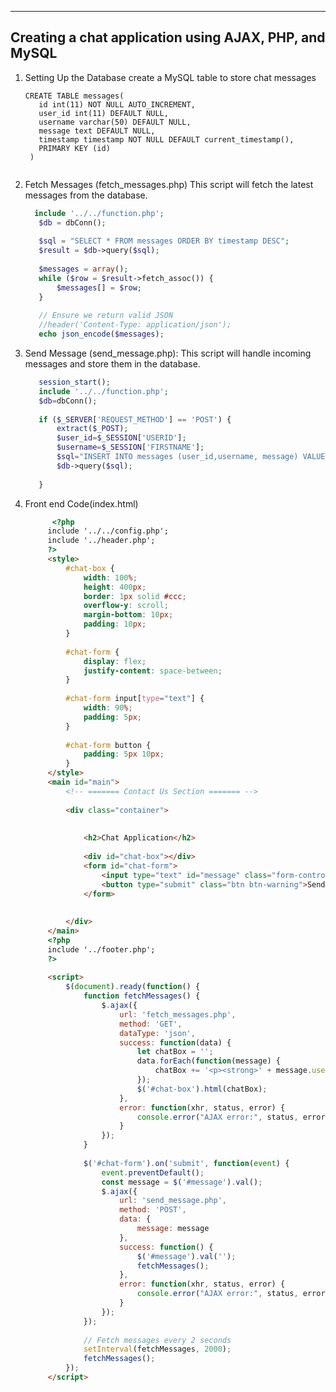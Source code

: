 ----------------------------------------------------------------------
**Creating a chat application using AJAX, PHP, and MySQL**
----------------------------------------------------------------------
1. Setting Up the Database
   create a MySQL table to store chat messages
   ```msql
   CREATE TABLE messages(
      id int(11) NOT NULL AUTO_INCREMENT,
      user_id int(11) DEFAULT NULL,
      username varchar(50) DEFAULT NULL,
      message text DEFAULT NULL,
      timestamp timestamp NOT NULL DEFAULT current_timestamp(),
      PRIMARY KEY (id)
    )
  
2. Fetch Messages (fetch_messages.php)
   This script will fetch the latest messages from the database.
   ```php
     include '../../function.php';
      $db = dbConn();
      
      $sql = "SELECT * FROM messages ORDER BY timestamp DESC";
      $result = $db->query($sql);
      
      $messages = array();
      while ($row = $result->fetch_assoc()) {
          $messages[] = $row;
      }
      
      // Ensure we return valid JSON
      //header('Content-Type: application/json');
      echo json_encode($messages);
  3. Send Message (send_message.php):
     This script will handle incoming messages and store them in the database.
     ```php
        session_start();
        include '../../function.php';
        $db=dbConn();
        
        if ($_SERVER['REQUEST_METHOD'] == 'POST') {
            extract($_POST);   
            $user_id=$_SESSION['USERID'];
            $username=$_SESSION['FIRSTNAME'];
            $sql="INSERT INTO messages (user_id,username, message) VALUES ('$user_id','$username', '$message')";
            $db->query($sql);
            
        }
4. Front end Code(index.html)
   ```html   
         <?php
        include '../../config.php';
        include '../header.php';
        ?>
        <style>
            #chat-box {
                width: 100%;
                height: 400px;
                border: 1px solid #ccc;
                overflow-y: scroll;
                margin-bottom: 10px;
                padding: 10px;
            }
        
            #chat-form {
                display: flex;
                justify-content: space-between;
            }
        
            #chat-form input[type="text"] {
                width: 90%;
                padding: 5px;
            }
        
            #chat-form button {
                padding: 5px 10px;
            }
        </style>
        <main id="main">
            <!-- ======= Contact Us Section ======= -->
        
            <div class="container">
        
        
                <h2>Chat Application</h2>
        
                <div id="chat-box"></div>
                <form id="chat-form">
                    <input type="text" id="message" class="form-control border border-1 border-dark" placeholder="Type a message">
                    <button type="submit" class="btn btn-warning">Send</button>
                </form>
        
        
            </div>
        </main>
        <?php
        include '../footer.php';
        ?>
        
        <script>
            $(document).ready(function() {
                function fetchMessages() {
                    $.ajax({
                        url: 'fetch_messages.php',
                        method: 'GET',
                        dataType: 'json',
                        success: function(data) {
                            let chatBox = '';
                            data.forEach(function(message) {
                                chatBox += '<p><strong>' + message.username + ':</strong> ' + message.message + ' <em>(' + message.timestamp + ')</em></p>';
                            });
                            $('#chat-box').html(chatBox);
                        },
                        error: function(xhr, status, error) {
                            console.error("AJAX error:", status, error);
                        }
                    });
                }
        
                $('#chat-form').on('submit', function(event) {
                    event.preventDefault();
                    const message = $('#message').val();
                    $.ajax({
                        url: 'send_message.php',
                        method: 'POST',
                        data: {
                            message: message
                        },
                        success: function() {
                            $('#message').val('');
                            fetchMessages();
                        },
                        error: function(xhr, status, error) {
                            console.error("AJAX error:", status, error);
                        }
                    });
                });
        
                // Fetch messages every 2 seconds
                setInterval(fetchMessages, 2000);
                fetchMessages();
            });
        </script>
